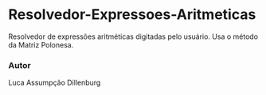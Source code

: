 # Resolvedor-Expressoes-Aritmeticas
Resolvedor de expressões aritméticas digitadas pelo usuário. Usa o método da Matriz Polonesa.

### Autor
Luca Assumpção Dillenburg
